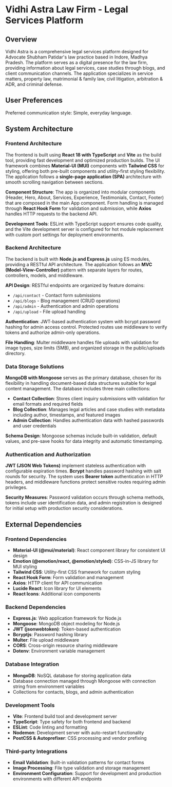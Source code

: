 # Vidhi Astra Law Firm - Legal Services Platform

## Overview

Vidhi Astra is a comprehensive legal services platform designed for Advocate Shubham Patidar's law practice based in Indore, Madhya Pradesh. The platform serves as a digital presence for the law firm, providing information about legal services, case studies through blogs, and client communication channels. The application specializes in service matters, property law, matrimonial & family law, civil litigation, arbitration & ADR, and criminal defense.

## User Preferences

Preferred communication style: Simple, everyday language.

## System Architecture

### Frontend Architecture
The frontend is built using **React 18 with TypeScript** and **Vite** as the build tool, providing fast development and optimized production builds. The UI framework combines **Material-UI (MUI)** components with **Tailwind CSS** for styling, offering both pre-built components and utility-first styling flexibility. The application follows a **single-page application (SPA)** architecture with smooth scrolling navigation between sections.

**Component Structure**: The app is organized into modular components (Header, Hero, About, Services, Experience, Testimonials, Contact, Footer) that are composed in the main App component. Form handling is managed through **React Hook Form** for validation and submission, while **Axios** handles HTTP requests to the backend API.

**Development Tools**: ESLint with TypeScript support ensures code quality, and the Vite development server is configured for hot module replacement with custom port settings for deployment environments.

### Backend Architecture
The backend is built with **Node.js and Express.js** using ES modules, providing a RESTful API architecture. The application follows an **MVC (Model-View-Controller)** pattern with separate layers for routes, controllers, models, and middleware.

**API Design**: RESTful endpoints are organized by feature domains:
- `/api/contact` - Contact form submissions
- `/api/blogs` - Blog management (CRUD operations)
- `/api/admin` - Authentication and admin operations
- `/api/upload` - File upload handling

**Authentication**: JWT-based authentication system with bcrypt password hashing for admin access control. Protected routes use middleware to verify tokens and authorize admin-only operations.

**File Handling**: Multer middleware handles file uploads with validation for image types, size limits (5MB), and organized storage in the public/uploads directory.

### Data Storage Solutions
**MongoDB with Mongoose** serves as the primary database, chosen for its flexibility in handling document-based data structures suitable for legal content management. The database includes three main collections:

- **Contact Collection**: Stores client inquiry submissions with validation for email formats and required fields
- **Blog Collection**: Manages legal articles and case studies with metadata including author, timestamps, and featured images
- **Admin Collection**: Handles authentication data with hashed passwords and user credentials

**Schema Design**: Mongoose schemas include built-in validation, default values, and pre-save hooks for data integrity and automatic timestamping.

### Authentication and Authorization
**JWT (JSON Web Tokens)** implement stateless authentication with configurable expiration times. **Bcrypt** handles password hashing with salt rounds for security. The system uses **Bearer token** authentication in HTTP headers, and middleware functions protect sensitive routes requiring admin privileges.

**Security Measures**: Password validation occurs through schema methods, tokens include user identification data, and admin registration is designed for initial setup with production security considerations.

## External Dependencies

### Frontend Dependencies
- **Material-UI (@mui/material)**: React component library for consistent UI design
- **Emotion (@emotion/react, @emotion/styled)**: CSS-in-JS library for MUI styling
- **Tailwind CSS**: Utility-first CSS framework for custom styling
- **React Hook Form**: Form validation and management
- **Axios**: HTTP client for API communication
- **Lucide React**: Icon library for UI elements
- **React Icons**: Additional icon components

### Backend Dependencies
- **Express.js**: Web application framework for Node.js
- **Mongoose**: MongoDB object modeling for Node.js
- **JWT (jsonwebtoken)**: Token-based authentication
- **Bcryptjs**: Password hashing library
- **Multer**: File upload middleware
- **CORS**: Cross-origin resource sharing middleware
- **Dotenv**: Environment variable management

### Database Integration
- **MongoDB**: NoSQL database for storing application data
- Database connection managed through Mongoose with connection string from environment variables
- Collections for contacts, blogs, and admin authentication

### Development Tools
- **Vite**: Frontend build tool and development server
- **TypeScript**: Type safety for both frontend and backend
- **ESLint**: Code linting and formatting
- **Nodemon**: Development server with auto-restart functionality
- **PostCSS & Autoprefixer**: CSS processing and vendor prefixing

### Third-party Integrations
- **Email Validation**: Built-in validation patterns for contact forms
- **Image Processing**: File type validation and storage management
- **Environment Configuration**: Support for development and production environments with different API endpoints